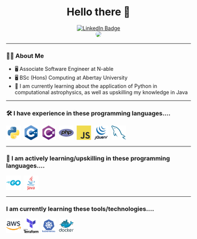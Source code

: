 <div id = "obi-wan" align = "center">
  <h1>Hello there 👋</h1>
</div>

<!--
**AeternaX1/AeternaX1** is a ✨ _special_ ✨ repository because its `README.md` (this file) appears on your GitHub profile.

Here are some ideas to get you started:

- 🔭 I’m currently working on ...
- 🌱 I’m currently learning ...
- 👯 I’m looking to collaborate on ...
- 🤔 I’m looking for help with ...
- 💬 Ask me about ...
- 📫 How to reach me: ...
- 😄 Pronouns: ...
- ⚡ Fun fact: ...
-->

<!-- Socials -->
<div id = "badges" align = "center">
  <a href = "https://www.linkedin.com/in/patrickwelsh1302/">
    <img src = "https://img.shields.io/badge/LinkedIn-blue?style=for-the-badge&logo=linkedin&logoColor=white" alt = "LinkedIn Badge" width = "100px" height = "25px"/>
  </a>
</div>

<!-- Image -->
<div id = "header" align = "center">
    <!--<img src = "https://media.giphy.com/media/lJNoBCvQYp7nq/giphy.gif" width = "500" height = "500"/>-->
    <img src = "https://c.tenor.com/0ygiqFaX-ssAAAAC/bongo-cat-typing.gif" style="border-radius:50%"/>
</div>

---

### 👩‍💻 About Me
- 🖥️ Associate Software Engineer at N-able
- 🖥️ BSc (Hons) Computing at Abertay University
- 🌱 I am currently learning about the application of Python in computational astrophysics, as well as upskilling my knowledge in Java

---

### 🛠️ I have experience in these programming languages....
<div>
  <img src="https://github.com/devicons/devicon/blob/master/icons/python/python-original.svg" title="Python" alt="Python" width="40" height="40"/>&nbsp;
  <img src="https://github.com/devicons/devicon/blob/master/icons/cplusplus/cplusplus-original.svg" title="Cplusplus" alt="Cplusplus" width="40" height="40"/>&nbsp;
  <img src="https://github.com/devicons/devicon/blob/master/icons/csharp/csharp-original.svg" title="Csharp" alt="Csharp" width="40" height="40"/>&nbsp;
  <img src="https://github.com/devicons/devicon/blob/master/icons/php/php-original.svg" title="php" alt="php" width="40" height="40"/>&nbsp;
  <img src="https://github.com/devicons/devicon/blob/master/icons/javascript/javascript-original.svg" title="JavaScript" alt="JavaScript" width="40" height="40"/>&nbsp;
  <img src="https://github.com/devicons/devicon/blob/master/icons/jquery/jquery-original-wordmark.svg" title="jquery" alt="jquery" width="40" height="40"/>&nbsp;
  <img src="https://github.com/devicons/devicon/blob/master/icons/mysql/mysql-original.svg" title="MySQL" alt="MySQL" width="40" height="40"/>&nbsp;
</div>

---

### 🔧 I am actively learning/upskilling in these programming languages....
<div>
  <img src="https://github.com/devicons/devicon/blob/master/icons/go/go-original-wordmark.svg" title="go" alt="go" width="40" height="40"/>&nbsp;
  <img src="https://github.com/devicons/devicon/blob/master/icons/java/java-original-wordmark.svg" title="Java" alt="Java" width="40" height="40"/>&nbsp;
</div>

---

### I am currently learning these tools/technologies....
<div>
  <img src="https://github.com/devicons/devicon/blob/master/icons/amazonwebservices/amazonwebservices-original-wordmark.svg" title="aws" alt="AWS" width="40" height="40"/>&nbsp;
  <img src="https://github.com/devicons/devicon/blob/master/icons/terraform/terraform-original-wordmark.svg" title="terraform" alt="Terraform" width="40" height="40"/>&nbsp;
  <img src="https://github.com/devicons/devicon/blob/master/icons/kubernetes/kubernetes-plain-wordmark.svg" title="kubernetes" alt="Kubernetes" width="40" height="40"/>&nbsp;
  <img src="https://github.com/devicons/devicon/blob/master/icons/docker/docker-original-wordmark.svg" title="docker" alt="Docker" width="40" height="40"/>&nbsp;
</div>

